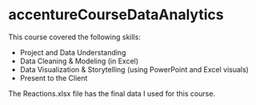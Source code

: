 # accentureCourseDataAnalytics
This course covered the following skills:
- Project and Data Understanding 
- Data Cleaning & Modeling (in Excel)
- Data Visualization & Storytelling (using PowerPoint and Excel visuals)
- Present to the Client

The Reactions.xlsx file has the final data I used for this course.
